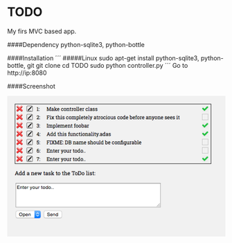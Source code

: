 TODO
======
My firs MVC based app. 

####Dependency
python-sqlite3, python-bottle

####Installation
´´´
#####Linux
sudo apt-get install python-sqlite3, python-bottle, git
git clone
cd TODO
sudo python controller.py
´´´
Go to http://ip:8080

####Screenshot

![AB](https://github.com/sedevc/TODO/blob/master/screenshot.png)

